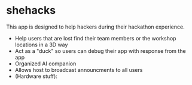 # shehacks

This app is designed to help hackers during their hackathon experience. 
- Help users that are lost find their team members or the workshop locations in a 3D way
- Act as a "duck" so users can debug their app with response from the app
- Organized AI companion
- Allows host to broadcast announcments to all users
- (Hardware stuff):
